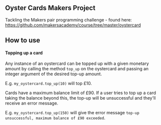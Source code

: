 ## Oyster Cards Makers Project

Tackling the Makers pair programming challenge - found here: https://github.com/makersacademy/course/tree/master/oystercard


## How to use

#### Topping up a card

Any instance of an oystercard can be topped up with a given monetary amount by calling the method `top_up` on the oystercard and passing an integer argument of the desired top-up amount.

E.g. `my_oystercard.top_up(10)` will top £10.

Cards have a maximum balance limit of £90. If a user tries to top up a card taking the balance beyond this, the top-up will be unsuccessful and they'll receive an error message.

E.g. `my_oystercard.top_up(150)` will give the error message `top-up unsuccessful, maximum balance of £90 exceeded`.
